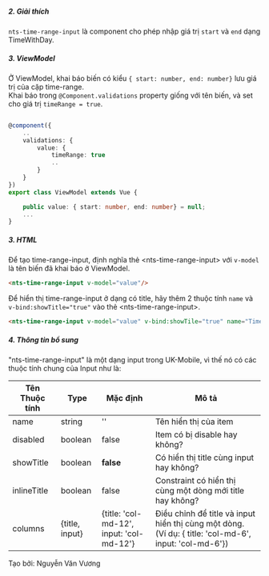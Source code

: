 ##### 2. Giải thích

`nts-time-range-input` là component cho phép nhập giá trị `start` và `end` dạng TimeWithDay.

##### 3. ViewModel

Ở ViewModel, khai báo biến có kiểu `{ start: number, end: number}` lưu giá trị của cặp time-range.  
Khai báo trong `@Component.validations` property giống với tên biến, và set cho giá trị `timeRange = true`.

```typescript

@component({
    ..
    validations: {
        value: {
            timeRange: true
            ..
        }
    }
})
export class ViewModel extends Vue {

    public value: { start: number, end: number} = null;
    ...
}
```

##### 3. HTML

Để tạo time-range-input, định nghĩa thẻ &lt;nts-time-range-input&gt; với `v-model` là tên biến đã khai báo ở ViewModel.  
```html
<nts-time-range-input v-model="value"/>
```

Để hiển thị time-range-input ở dạng có title, hãy thêm 2 thuộc tính `name` và `v-bind:showTitle="true"` vào thẻ &lt;nts-time-range-input&gt;.

```html
<nts-time-range-input v-model="value" v-bind:showTile="true" name="Time Range"/>
```

##### 4. Thông tin bổ sung

"nts-time-range-input" là một dạng input trong UK-Mobile, vì thế nó có các thuộc tính chung của Input như là: 

| Tên Thuộc tính| Type | Mặc định | Mô tả |
| --------------|------| -------- | ------|
| name | string | '' | Tên hiển thị của item |
| disabled | boolean | false | Item có bị disable hay không? |
| showTitle | boolean | **false** | Có hiển thị title cùng input hay không? |
| inlineTitle | boolean | false | Constraint có hiển thị cùng một dòng mới title hay không? |
| columns | {title, input} | {title: 'col-md-12', input: 'col-md-12'} | Điều chỉnh để title và input hiển thị cùng một dòng. (Ví dụ: { title: 'col-md-6', input: 'col-md-6'})|

Tạo bởi: Nguyễn Văn Vương
  